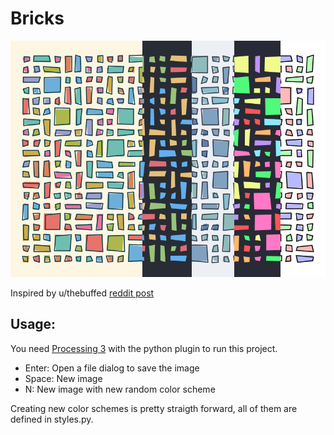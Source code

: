 # Bricks
![screenshot](screenshot.png)

Inspired by u/thebuffed [reddit post](https://www.reddit.com/r/generative/comments/g5low4/offset_quads/)

## Usage:
You need [Processing 3](https://processing.org/download/) with the python plugin to run this project.
* Enter: Open a file dialog to save the image
* Space: New image
* N: New image with new random color scheme


Creating new color schemes is pretty straigth forward, all of them are defined in styles.py.
